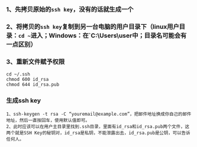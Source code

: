 ### 1、先拷贝原始的`ssh key`，没有的话就生成一个

### 2、将拷贝的`ssh key`复制到另一台电脑的用户目录下（linux用户目录：`cd ~`进入；Windows：在`C:\Users\user中；目录名可能会有一点区别）

### 3、重新文件赋予权限

```
cd ~/.ssh
chmod 600 id_rsa
chmod 644 id_rsa.pub
```

###  生成ssh key

```
1、ssh-keygen -t rsa -C “youremail@example.com”，把邮件地址换成你自己的邮件地址，然后一直按回车，使用默认值即可。
2、此时应该可以在用户主目录里找到.ssh目录，里面有id_rsa和id_rsa.pub两个文件，这两个就是SSH Key的秘钥对，id_rsa是私钥，不能泄露出去，id_rsa.pub是公钥，可以告诉任何人。

```


